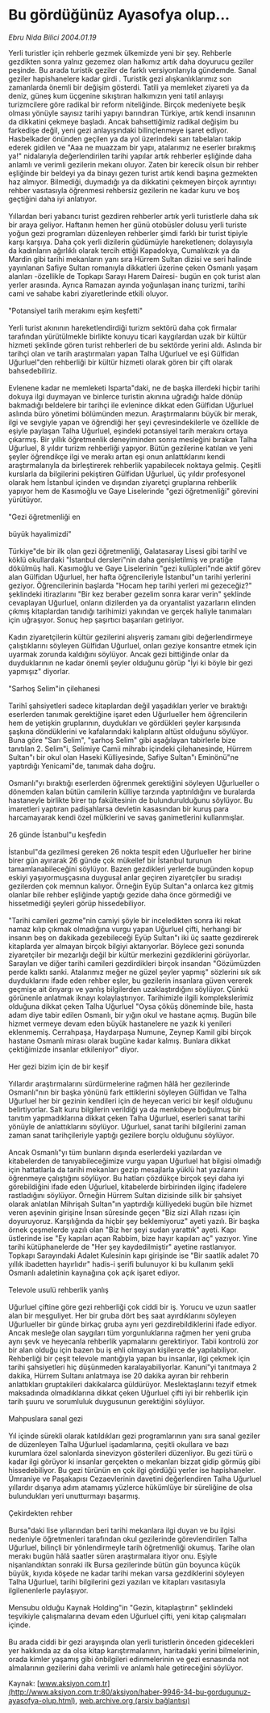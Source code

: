 # Bu gördüğünüz Ayasofya olup...

*Ebru Nida Bilici 2004.01.19*

<font class="agenda2NewsSpot">
 Yerli turistler için rehberle gezmek ülkemizde yeni bir şey. Rehberle gezdikten sonra yalnız gezemez olan halkımız artık daha doyurucu geziler peşinde. Bu arada turistik geziler de farklı versiyonlarıyla gündemde. Sanal geziler hapishanelere kadar girdi .
</font>
<font class="newsDetail">
 Turistik gezi alışkanlıklarımız son zamanlarda önemli bir değişim gösterdi. Tatili ya memleket ziyareti ya da deniz, güneş kum üçgenine sıkıştıran halkımızın yeni tatil anlayışı turizmcilere göre radikal bir reform niteliğinde. Birçok medeniyete beşik olması yönüyle sayısız tarihi yapıyı barındıran Türkiye, artık kendi insanının da dikkatini çekmeye başladı. Ancak bahsettiğimiz radikal değişim bu farkedişe değil, yeni gezi anlayışındaki bilinçlenmeye işaret ediyor. Hasbelkader önünden geçilen ya da yol üzerindeki sarı tabelaları takip ederek gidilen ve "Aaa ne muazzam bir yapı, atalarımız ne eserler bırakmış ya!" nidalarıyla değerlendirilen tarihi yapılar artık rehberler eşliğinde daha anlamlı ve verimli gezilerin mekanı oluyor. Zaten bir kerecik olsun bir rehber eşliğinde bir beldeyi ya da binayı gezen turist artık kendi başına gezmekten haz almıyor. Bilmediği, duymadığı ya da dikkatini çekmeyen birçok ayrıntıyı rehber vasıtasıyla öğrenmesi rehbersiz gezilerin ne kadar kuru ve boş geçtiğini daha iyi anlatıyor.
 <br/>
 <br/>
 Yıllardan beri yabancı turist gezdiren rehberler artık yerli turistlerle daha sık bir araya geliyor. Haftanın hemen her günü otobüsler dolusu yerli turiste yoğun gezi programları düzenleyen rehberler şimdi farklı bir turist tipiyle karşı karşıya. Daha çok yerli dizilerin güdümüyle hareketlenen; dolayısıyla da kadınların ağırlıklı olarak tercih ettiği Kapadokya, Cumalıkızık ya da Mardin gibi tarihi mekanların yanı sıra Hürrem Sultan dizisi ve seri halinde yayınlanan Safiye Sultan romanıyla dikkatleri üzerine çeken Osmanlı yaşam alanları -özellikle de Topkapı Sarayı Harem Dairesi- bugün en çok turist alan yerler arasında. Ayrıca Ramazan ayında yoğunlaşan inanç turizmi, tarihi cami ve sahabe kabri ziyaretlerinde etkili oluyor.
 <br/>
 <br/>
 "Potansiyel tarih merakımı eşim keşfetti"
 <br/>
 <br/>
 Yerli turist akınının hareketlendirdiği turizm sektörü daha çok firmalar tarafından yürütülmekle birlikte konuyu ticari kaygılardan uzak bir kültür hizmeti şeklinde gören turist rehberleri de bu sektörde yerini aldı. Aslında bir tarihçi olan ve tarih araştırmaları yapan Talha Uğurluel ve eşi Gülfidan Uğurluel"den rehberliği bir kültür hizmeti olarak gören bir çift olarak bahsedebiliriz.
 <br/>
 <br/>
 Evlenene kadar ne memleketi Isparta"daki, ne de başka illerdeki hiçbir tarihi dokuya ilgi duymayan ve binlerce turistin akınına uğradığı halde dönüp bakmadığı beldelere bir tarihçi ile evlenince dikkat eden Gülfidan Uğurluel aslında büro yönetimi bölümünden mezun. Araştırmalarını büyük bir merak, ilgi ve sevgiyle yapan ve öğrendiği her şeyi çevresindekilerle ve özellikle de eşiyle paylaşan Talha Uğurluel, eşindeki potansiyel tarih merakını ortaya çıkarmış. Bir yıllık öğretmenlik deneyiminden sonra mesleğini bırakan Talha Uğurluel, 8 yıldır turizm rehberliği yapıyor. Bütün gezilerine katılan ve yeni şeyler öğrendikçe ilgi ve merakı artan eşi onun anlattıklarını kendi araştırmalarıyla da birleştirerek rehberlik yapabilecek noktaya gelmiş. Çeşitli kurslarla da bilgilerini pekiştiren Gülfidan Uğurluel, üç yıldır profesyonel olarak hem İstanbul içinden ve dışından ziyaretçi gruplarına rehberlik yapıyor hem de Kasımoğlu ve Gaye Liselerinde "gezi öğretmenliği" görevini yürütüyor.
 <br/>
 <br/>
 "Gezi öğretmenliği en
 <br/>
 <br/>
 büyük hayalimizdi"
 <br/>
 <br/>
 Türkiye"de bir ilk olan gezi öğretmenliği, Galatasaray Lisesi gibi tarihî ve köklü okullardaki "İstanbul dersleri"nin daha genişletilmiş ve pratiğe dökülmüş hali. Kasımoğlu ve Gaye Liselerinin "gezi kulüpleri"nde aktif görev alan Gülfidan Uğurluel, her hafta öğrencileriyle İstanbul"un tarihi yerlerini geziyor. Öğrencilerinin başlarda "Hocam hep tarihi yerleri mi gezeceğiz?" şeklindeki itirazlarını "Bir kez beraber gezelim sonra karar verin" şeklinde cevaplayan Uğurluel, onların dizilerden ya da oryantalist yazarların elinden çıkmış kitaplardan tanıdığı tarihimizi yakından ve gerçek haliyle tanımaları için uğraşıyor. Sonuç hep şaşırtıcı başarıları getiriyor.
 <br/>
 <br/>
 Kadın ziyaretçilerin kültür gezilerini alışveriş zamanı gibi değerlendirmeye çalıştıklarını söyleyen Gülfidan Uğurluel, onları geziye konsantre etmek için uyarmak zorunda kaldığını söylüyor. Ancak gezi bittiğinde onlar da duyduklarının ne kadar önemli şeyler olduğunu görüp "İyi ki böyle bir gezi yapmışız" diyorlar.
 <br/>
 <br/>
 "Sarhoş Selim"in çilehanesi
 <br/>
 <br/>
 Tarihî şahsiyetleri sadece kitaplardan değil yaşadıkları yerler ve bıraktığı eserlerden tanımak gerektiğine işaret eden Uğurlueller hem öğrencilerin hem de yetişkin gruplarının, duydukları ve gördükleri şeyler karşısında şaşkına döndüklerini ve kafalarındaki kalıpların altüst olduğunu söylüyor. Buna göre "Sarı Selim", "şarhoş Selim" gibi aşağılayan tabirlerle bize tanıtılan 2. Selim"i, Selimiye Camii mihrabı içindeki çilehanesinde, Hürrem Sultan"ı bir okul olan Haseki Külliyesinde, Safiye Sultan"ı Eminönü"ne yaptırdığı Yenicami"de, tanımak daha doğru.
 <br/>
 <br/>
 Osmanlı"yı bıraktığı eserlerden öğrenmek gerektiğini söyleyen Uğurlueller o dönemden kalan bütün camilerin külliye tarzında yaptırıldığını ve buralarda hastaneyle birlikte birer tıp fakültesinin de bulundurulduğunu söylüyor. Bu imaretleri yaptıran padişahlarsa devletin kasasından bir kuruş para harcamayarak kendi özel mülklerini ve savaş ganimetlerini kullanmışlar.
 <br/>
 <br/>
 26 günde İstanbul"u keşfedin
 <br/>
 <br/>
 İstanbul"da gezilmesi gereken 26 nokta tespit eden Uğurlueller her birine birer gün ayırarak 26 günde çok mükellef bir İstanbul turunun tamamlanabileceğini söylüyor. Bazen gezdikleri yerlerde bugünden kopup eskiyi yaşıyormuşçasına duygusal anlar geçiren ziyaretçiler bu sıradışı gezilerden çok memnun kalıyor. Örneğin Eyüp Sultan"a onlarca kez gitmiş olanlar bile rehber eşliğinde yaptığı gezide daha önce görmediği ve hissetmediği şeyleri görüp hissedebiliyor.
 <br/>
 <br/>
 "Tarihi camileri gezme"nin camiyi şöyle bir inceledikten sonra iki rekat namaz kılıp çıkmak olmadığına vurgu yapan Uğurluel çifti, herhangi bir insanın beş on dakikada gezebileceği Eyüp Sultan"ı iki üç saatte gezdirerek kitaplarda yer almayan birçok bilgiyi aktarıyorlar. Böylece gezi sonunda ziyaretçiler bir mezarlığı değil bir kültür merkezini gezdiklerini görüyorlar. Sarayları ve diğer tarihi camileri gezdirdikleri birçok insandan "Gözümüzden perde kalktı sanki. Atalarımız meğer ne güzel şeyler yapmış" sözlerini sık sık duyduklarını ifade eden rehber eşler, bu gezilerin insanlara güven vererek geçmişe ait önyargı ve yanlış bilgilerden uzaklaştırdığını söylüyor. Çünkü görünenle anlatmak iknayı kolaylaştırıyor. Tarihimizle ilgili komplekslerimiz olduğuna dikkat çeken Talha Uğurluel "Oysa çöküş döneminde bile, hasta adam diye tabir edilen Osmanlı, bir yığın okul ve hastane açmış. Bugün bile hizmet vermeye devam eden büyük hastanelere ne yazık ki yenileri eklenmemiş. Cerrahpaşa, Haydarpaşa Numune, Zeynep Kamil gibi birçok hastane Osmanlı mirası olarak bugüne kadar kalmış. Bunlara dikkat çektiğimizde insanlar etkileniyor" diyor.
 <br/>
 <br/>
 Her gezi bizim için de bir keşif
 <br/>
 <br/>
 Yıllardır araştırmalarını sürdürmelerine rağmen hâlâ her gezilerinde Osmanlı"nın bir başka yönünü fark ettiklerini söyleyen Gülfidan ve Talha Uğurluel her bir gezinin kendileri için de heyecan verici bir keşif olduğunu belirtiyorlar. Salt kuru bilgilerin verildiği ya da menkıbeye boğulmuş bir tanıtım yapmadıklarına dikkat çeken Talha Uğurluel, eserleri sanat tarihi yönüyle de anlattıklarını söylüyor. Uğurluel, sanat tarihi bilgilerini zaman zaman sanat tarihçileriyle yaptığı gezilere borçlu olduğunu söylüyor.
 <br/>
 <br/>
 Ancak Osmanlı"yı tüm bunların dışında eserlerdeki yazılardan ve kitabelerden de tanıyabileceğimize vurgu yapan Uğurluel hat bilgisi olmadığı için hattatlarla da tarihi mekanları gezip mesajlarla yüklü hat yazılarını öğrenmeye çalıştığını söylüyor. Bu hatları çözdükçe birçok şeyi daha iyi görebildiğini ifade eden Uğurluel, kitabelerde birbirinden ilginç ifadelere rastladığını söylüyor. Örneğin Hürrem Sultan dizisinde silik bir şahsiyet olarak anlatılan Mihrişah Sultan"ın yaptırdığı külliyedeki bugün bile hizmet veren aşevinin girişine İnsan sûresinde geçen "Biz sizi Allah rızası için doyuruyoruz. Karşılığında da hiçbir şey beklemiyoruz" ayeti yazılı. Bir başka örnek çeşmelerde yazılı olan "Biz her şeyi sudan yarattık" ayeti. Kapı üstlerinde ise "Ey kapıları açan Rabbim, bize hayır kapıları aç" yazıyor. Yine tarihi kütüphanelerde de "Her şey kaydedilmiştir" ayetine rastlanıyor. Topkapı Sarayındaki Adalet Kulesinin kapı girişinde ise "Bir saatlik adalet 70 yıllık ibadetten hayırlıdır" hadis-i şerifi bulunuyor ki bu kullanım şekli Osmanlı adaletinin kaynağına çok açık işaret ediyor.
 <br/>
 <br/>
 Televole usulü rehberlik yanlış
 <br/>
 <br/>
 Uğurluel çiftine göre gezi rehberliği çok ciddi bir iş. Yorucu ve uzun saatler alan bir meşguliyet. Her bir gruba dört beş saat ayırdıklarını söyleyen Uğurlueller bir günde birkaç gruba aynı yeri gezdirebildiklerini ifade ediyor. Ancak mesleğe olan saygıları tüm yorgunluklarına rağmen her yeni gruba aynı şevk ve heyecanla rehberlik yapmalarını gerektiriyor. Tabii kontrolü zor bir alan olduğu için bazen bu iş ehli olmayan kişilerce de yapılabiliyor. Rehberliği bir çeşit televole mantığıyla yapan bu insanlar, ilgi çekmek için tarihi şahsiyetleri hiç düşünmeden karalayabiliyorlar. Kanuni"yi tanıtmaya 2 dakika, Hürrem Sultanı anlatmaya ise 20 dakika ayıran bir rehberin anlattıkları gruptakileri dakikalarca güldürüyor. Meslektaşlarını tezyif etmek maksadında olmadıklarına dikkat çeken Uğurluel çifti iyi bir rehberlik için tarih şuuru ve sorumluluk duygusunun gerektiğini söylüyor.
 <br/>
 <br/>
 Mahpuslara sanal gezi
 <br/>
 <br/>
 Yıl içinde sürekli olarak katıldıkları gezi programlarının yanı sıra sanal geziler de düzenleyen Talha Uğurluel işadamlarına, çeşitli okullara ve bazı kurumlara özel salonlarda sinevizyon gösterileri düzenliyor. Bu gezi türü o kadar ilgi görüyor ki insanlar gerçekten o mekanları bizzat gidip görmüş gibi hissedebiliyor. Bu gezi türünün en çok ilgi gördüğü yerler ise hapishaneler. Ümraniye ve Paşakapısı Cezaevlerinin davetini değerlendiren Talha Uğurluel yıllardır dışarıya adım atamamış yüzlerce hükümlüye bir süreliğine de olsa bulundukları yeri unutturmayı başarmış.
 <br/>
 <br/>
 Çekirdekten rehber
 <br/>
 <br/>
 Bursa"daki lise yıllarından beri tarihi mekanlara ilgi duyan ve bu ilgisi nedeniyle öğretmenleri tarafından okul gezilerinde görevlendirilen Talha Uğurluel, bilinçli bir yönlendirmeyle tarih öğretmenliği okumuş. Tarihe olan merakı bugün hâlâ saatler süren araştırmalara itiyor onu. Eşiyle nişanlandıktan sonraki ilk Bursa gezilerinde bütün gün boyunca küçük büyük, kıyıda köşede ne kadar tarihi mekan varsa gezdiklerini söyleyen Talha Uğurluel, tarihi bilgilerini gezi yazıları ve kitapları vasıtasıyla ilgilenenlerle paylaşıyor.
 <br/>
 <br/>
 Mensubu olduğu Kaynak Holding"in "Gezin, kitaplaştırın" şeklindeki teşvikiyle çalışmalarına devam eden Uğurluel çifti, yeni kitap çalışmaları içinde.
 <br/>
 <br/>
 Bu arada ciddi bir gezi arayışında olan yerli turistlerin önceden gidecekleri yer hakkında az da olsa kitap karıştırmalarının, haritadaki yerini bilmelerinin, orada kimler yaşamış gibi önbilgileri edinmelerinin ve gezi esnasında not almalarının gezilerini daha verimli ve anlamlı hale getireceğini söylüyor.
</font>

Kaynak: [www.aksiyon.com.tr](http://www.aksiyon.com.tr:80/aksiyon/haber-9946-34-bu-gordugunuz-ayasofya-olup.html), [web.archive.org (arşiv bağlantısı)](http://web.archive.org/web/20110326122359/http://www.aksiyon.com.tr:80/aksiyon/haber-9946-34-bu-gordugunuz-ayasofya-olup.html)

